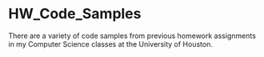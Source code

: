 # HW_Code_Samples
There are a variety of code samples from previous homework assignments in my Computer Science classes at the University of Houston.
